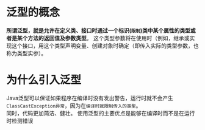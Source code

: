 # 泛型的概念
**所谓泛型，就是允许在定义类、接口时通过一个标识(`限制`)类中某个属性的类型或者是某个方法的返回值及参数类型**。
这个类型参数将在使用时（例如，继承或实现这个接口，用这个类型声明变量、创建对象时确定（即传入实际的类型参数，也称为类型实参）。
# 为什么引入泛型
Java泛型可以保证如果程序在编译时没有发出警告，运行时就不会产生 `ClassCastException异常`，因为在`编译时就限制传入的类型`。  
同时，代码更加简洁、健壮。 
使用泛型的主要优点是能够在编译时而不是在运行时检测错误





